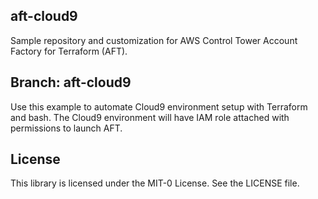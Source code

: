 ## aft-cloud9

Sample repository and customization for AWS Control Tower Account Factory for Terraform (AFT).


## Branch: aft-cloud9 

Use this example to automate Cloud9 environment setup with Terraform and bash. The Cloud9 environment will have IAM role attached with permissions to launch AFT.

## License

This library is licensed under the MIT-0 License. See the LICENSE file.

